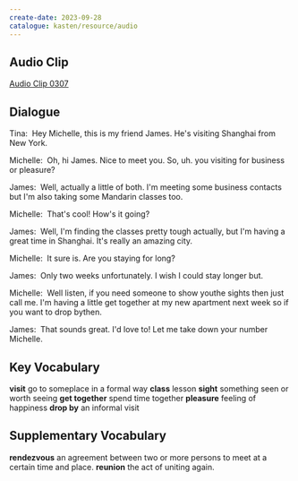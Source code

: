 ```yaml
---
create-date: 2023-09-28
catalogue: kasten/resource/audio
---
```


## Audio Clip
[Audio Clip 0307](https://archive.org/download/englishpod_all/englishpod_0307dg.mp3)

## Dialogue
Tina:  Hey Michelle, this is my friend James. He's visiting Shanghai from New York. 

Michelle:  Oh, hi James. Nice to meet you. So, uh. you visiting for business or pleasure? 

James:  Well, actually a little of both. I'm meeting some business contacts but I'm also taking some Mandarin classes too. 

Michelle:  That's cool! How's it going? 

James:  Well, I'm finding the classes pretty tough actually, but I'm having a great time in Shanghai. It's really an amazing city. 

Michelle:  It sure is. Are you staying for long? 

James:  Only two weeks unfortunately. I wish I could stay longer but. 

Michelle:  Well listen, if you need someone to show youthe sights then just call me. I'm having a little get together at my new apartment next week so if you want to drop bythen. 

James:  That sounds great. I'd love to! Let me take down your number Michelle. 

## Key Vocabulary
**visit**             go to someplace in a formal way
**class**             lesson
**sight**             something seen or worth seeing
**get together**      spend time together
**pleasure**          feeling of happiness
**drop by**           an informal visit

## Supplementary Vocabulary
**rendezvous**      an agreement between two or more persons to meet at a certain time and place.
**reunion**         the act of uniting again.
